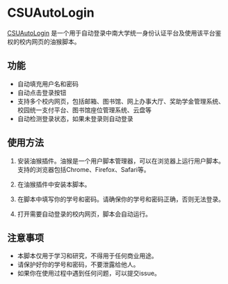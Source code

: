 # CSUAutoLogin

[CSUAutoLogin](https://github.com/3210448723/CSUAutoLogin) 是一个用于自动登录中南大学统一身份认证平台及使用该平台鉴权的校内网页的油猴脚本。

## 功能

- 自动填充用户名和密码
- 自动点击登录按钮
- 支持多个校内网页，包括邮箱、图书馆、网上办事大厅、奖助学金管理系统、校园统一支付平台、图书馆座位管理系统、云盘等
- 自动检测登录状态，如果未登录则自动登录

## 使用方法

1. 安装油猴插件。油猴是一个用户脚本管理器，可以在浏览器上运行用户脚本。支持的浏览器包括Chrome、Firefox、Safari等。

2. 在油猴插件中安装本脚本。

3. 在脚本中填写你的学号和密码。请确保你的学号和密码正确，否则无法登录。

4. 打开需要自动登录的校内网页，脚本会自动运行。

## 注意事项

- 本脚本仅用于学习和研究，不得用于任何商业用途。
- 请保护好你的学号和密码，不要泄露给他人。
- 如果你在使用过程中遇到任何问题，可以提交issue。
